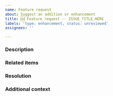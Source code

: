 ```yaml
---
name: Feature request
about: Suggest an addition or enhancement
title: 🆕 Feature request -- ISSUE_TITLE_HERE
labels: 'type: enhancement, status: unreviewed'
assignees: ''

---
```


<!-- PLEASE REMOVE ANY INAPPLICABLE SECTIONS! -->

### Description

<!-- A clear and concise description of what you want to happen. -->

### Related items

<!-- Issues, PR's, files, commits, external links, etc. -->

### Resolution

<!-- Already know how to implement this? Let us know! -->

### Additional context

<!-- Add any other context about the problem here. -->
